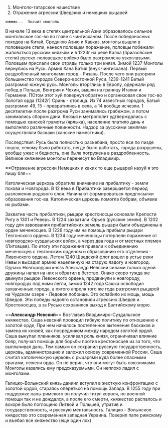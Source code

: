 1. Монголо-татарское нашествие
2. Отражение агрессии Шведских и немецких рыцарей


`хмммм...  Значит монголы`


В начале 13 века в степях центральной Азии образовалось сильное монгольское гос-во во главе с чингисханом. После победоносных походов на Китай, Среднюю Азию и Кавказ, монголы вышли в половецкие степи, нанеся половцем поражение, половцы побежали жаловаться русским князьям и в 1223г на реке Калка (приазовские степи) русско-половецкое войско было разгромлена узкоглазыми. Половцем прислали свои отряды только три князя.  Зимой 1237 Монголы вернулись на Русь. Армия Хана Батия (внук чингисхана). Первый раздробленный монголами город - Рязань. После чего они разорили большинство городов Северо-восточной Руси. 1239-1241 Батый разгромил южную русь. Монголы вторглись в Европу, одержали ряд побед в Польше, Венгрии и Чехии, вышли на границу Италии и Германии. ПОтом этот хуй повернул обратно и организовал свое гос-во Золотая орда (1242г) Срань - столица. Из 74 известных городов, Батый разгромил 49, 15 - превратились в села, а 14 вообще исчезли. 1 десятилетии после разгрома Руси занимались грабежом, а потом занимались сбором дани. Князья и метрополит удтверждались с помощью ханской грамоты (ярлыка), население платило дань и выполняло различные повинности. Надзор за русскими землями осуществляли баскаки (ханские наместники). 

Последствия: Русь была полностью разъебана, просто все по пизде пошло, некому было работать, негде было работать, города разрушены, вообще ужас и бедность, она была погружена в раздробленность. Великое княжение монголы перенесут во Владимир. 

==Отражение агрессии Немецких и каких то еще рыцарей нахуй я это пишу бля==

Католическая церковь обратила внимание на прибалтику - земли пскова и Новгорода. В 12 века в Прибалтики завершается период разложения родового слоя. Начинают формироваться предпосылки образования гос-ва. Католическая церковь помогла бобрам, объявив их рыбами.

Захватив часть прибалтики, рыцари крестоносцы основали Крепости Ригу в 1301 и Реверь. В 1224 захватили Юрьев (русские земли). В 1202 году для завоевания прибалтийских земель рыцари были объединены в орден меченосцев. В 1226 году им на помощь прибыли рыцари Тевтонского ордена. В 1234 году меченосцы потерпели поражение от новгородско-суздальских войск, а через два года и от местных племен (Литовцев). По итогу эти поражения привели к объединению меченосцев с тевтонским орденом и образованию его отделения - Ливонского ордена. 
	Летом 1240 Шведский флот вошел в устье реки Невы и высадил армию нацеленную на старую ладогу и новгород. Однако Новгородски князь Александр Невский силами только одной дружины напал на них и обратил в бегство. Онако скоро тужда же двинули рыцари Левонского ордена, продвинули к новгороду, новгородцы под ними легли, зимой 1242 года  Сашка освободил захваченные города, а пятого апреля того же года разгромил рыцарей на Чудском озере - Ледовое побоище. Это ослабило их мощь, мощь Шведов. Эти победы надолго остановили агрессию Шведов и Крестоносцев, а за Русью сохранился выход к Балтийскому морю.

==**Александр Невский**==
	Возглавив Владимиро-Суздальское княжество, Саша невский проводил гибкую политику по отношению к золотой орде, При нем началось постепенное вытенение баскаков и замена их князей, как посредником между народом золотой ордой. Саша выкупал пленников, усиливал роль князя, ограничивал влияние бояр, получал помощь для борьбы против крестоносцев из за того, что выплачивал дань. Тем самым он сохранил русскую государственность, церковь, администрацию и заложил основу современной России. Саша считал католическую церковь с рыцарями куда более опасными врагами, нежели орда. Он не верил, что они могут быть союзниками. Монголы казались ему предсказуемыми. Он неплохо ладил с монголами.
	
Галицко-Волынский князь даниил вступил в жесткую конфронтацию с золотой ордой, стараясь опереться на помощь Запада. В 1255 году при поддержке папы римского он получил титул короля, но военной помощи так и не дождался, а после его смерти, княжество распалось и вскоре было поглощено Литвой и Польшей, утратив и государственность, и русскую ментальность. Галицко - Волынское княдество это современная западная Украина. Поверил папе римскому и въебал все княжество (еще один лох)

